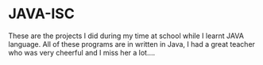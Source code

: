 # JAVA-ISC
These are the projects I did during my time at school while I learnt JAVA language. All of these programs are in written in Java, I had a great teacher who was very cheerful and I miss her a lot....

